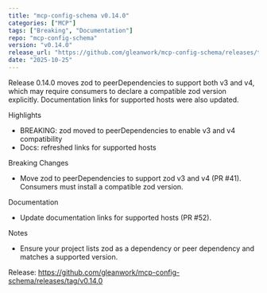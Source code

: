 ```yaml
---
title: "mcp-config-schema v0.14.0"
categories: ["MCP"]
tags: ["Breaking", "Documentation"]
repo: "mcp-config-schema"
version: "v0.14.0"
release_url: "https://github.com/gleanwork/mcp-config-schema/releases/tag/v0.14.0"
date: "2025-10-25"
---
```

Release 0.14.0 moves zod to peerDependencies to support both v3 and v4, which may require consumers to declare a compatible zod version explicitly. Documentation links for supported hosts were also updated.

Highlights
- BREAKING: zod moved to peerDependencies to enable v3 and v4 compatibility
- Docs: refreshed links for supported hosts

Breaking Changes
- Move zod to peerDependencies to support zod v3 and v4 (PR #41). Consumers must install a compatible zod version.

Documentation
- Update documentation links for supported hosts (PR #52).

Notes
- Ensure your project lists zod as a dependency or peer dependency and matches a supported version.

Release: https://github.com/gleanwork/mcp-config-schema/releases/tag/v0.14.0
